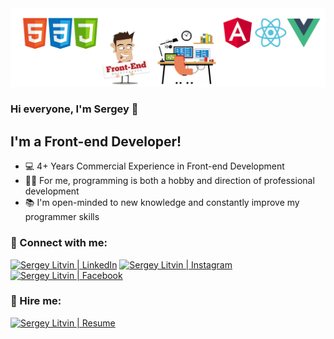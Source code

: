 <img src="https://github.com/SergeyLitvin/SergeyLitvin/blob/main/assets/img/Title-banner-github-profile.png">

### Hi everyone, I'm Sergey 👋


## I'm a Front-end Developer!

- 💻 4+ Years Commercial Experience in Front-end Development
- 👨‍💻 For me, programming is both a hobby and direction of professional development
- 📚 I'm open-minded to new knowledge and constantly improve my programmer skills

### 🤝 Connect with me:


[<img alt="Sergey Litvin | LinkedIn" src="https://img.shields.io/badge/linkedin-0077B5.svg?&style=for-the-badge&logo=linkedin&logoColor=fff" />][linkedin]
[<img alt="Sergey Litvin | Instagram" src="https://img.shields.io/badge/instagram-E4405F.svg?&style=for-the-badge&logo=instagram&logoColor=fff" />][instagram]
[<img alt="Sergey Litvin | Facebook" src="https://img.shields.io/badge/Facebook-0C86EF.svg?&style=for-the-badge&logo=facebook&logoColor=fff" />][facebook]

### 🤝 Hire me:

[<img alt="Sergey Litvin | Resume" src="https://img.shields.io/badge/-Download Resume-blue" />][resume]


[instagram]: https://www.instagram.com/serg.litvin/
[linkedin]: https://www.linkedin.com/in/sergeylitvin/
[facebook]: https://www.facebook.com/LytvynSerhii
[resume]: https://icancv.ru/sergey-litvin
